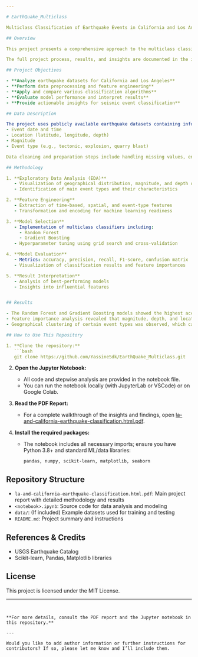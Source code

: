 ```yaml
---

# EarthQuake_Multiclass

Multiclass Classification of Earthquake Events in California and Los Angeles

## Overview

This project presents a comprehensive approach to the multiclass classification of earthquake events in California and Los Angeles. It utilizes data science and machine learning techniques to analyze seismic data, extract meaningful features, and build robust models for predicting earthquake types and characteristics.

The full project process, results, and insights are documented in the included [PDF report](./la-and-california-earthquake-classification.html.pdf).

## Project Objectives

- **Analyze earthquake datasets for California and Los Angeles**
- **Perform data preprocessing and feature engineering**
- **Apply and compare various classification algorithms**
- **Evaluate model performance and interpret results**
- **Provide actionable insights for seismic event classification**

## Data Description

The project uses publicly available earthquake datasets containing information such as:
- Event date and time
- Location (latitude, longitude, depth)
- Magnitude
- Event type (e.g., tectonic, explosion, quarry blast)

Data cleaning and preparation steps include handling missing values, encoding categorical variables, and normalizing numeric features.

## Methodology

1. **Exploratory Data Analysis (EDA)**
   - Visualization of geographical distribution, magnitude, and depth of events
   - Identification of main event types and their characteristics

2. **Feature Engineering**
   - Extraction of time-based, spatial, and event-type features
   - Transformation and encoding for machine learning readiness

3. **Model Selection**
   - Implementation of multiclass classifiers including:
     - Random Forest
     - Gradient Boosting
   - Hyperparameter tuning using grid search and cross-validation

4. **Model Evaluation**
   - Metrics: accuracy, precision, recall, F1-score, confusion matrix
   - Visualization of classification results and feature importances

5. **Result Interpretation**
   - Analysis of best-performing models
   - Insights into influential features


## Results

- The Random Forest and Gradient Boosting models showed the highest accuracy in multiclass classification.
- Feature importance analysis revealed that magnitude, depth, and location are critical for distinguishing event types.
- Geographical clustering of certain event types was observed, which can inform further geological studies.

## How to Use This Repository

1. **Clone the repository:**
   ```bash
   git clone https://github.com/YassineSdk/EarthQuake_Multiclass.git
   ```

2. **Open the Jupyter Notebook:**
   - All code and stepwise analysis are provided in the notebook file.
   - You can run the notebook locally (with JupyterLab or VSCode) or on Google Colab.

3. **Read the PDF Report:**
   - For a complete walkthrough of the insights and findings, open [la-and-california-earthquake-classification.html.pdf](./la-and-california-earthquake-classification.html.pdf).

4. **Install the required packages:**
   - The notebook includes all necessary imports; ensure you have Python 3.8+ and standard ML/data libraries:
     ```
     pandas, numpy, scikit-learn, matplotlib, seaborn
     ```

## Repository Structure

- `la-and-california-earthquake-classification.html.pdf`: Main project report with detailed methodology and results
- `<notebook>.ipynb`: Source code for data analysis and modeling
- `data/`: (If included) Example datasets used for training and testing
- `README.md`: Project summary and instructions

## References & Credits

- USGS Earthquake Catalog
- Scikit-learn, Pandas, Matplotlib libraries

## License

This project is licensed under the MIT License.

---
```


**For more details, consult the PDF report and the Jupyter notebook in this repository.**

---

Would you like to add author information or further instructions for contributors? If so, please let me know and I’ll include them.
